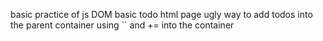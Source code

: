 basic practice of js DOM
basic todo html page
ugly way to add todos into the parent container using `` and += into the container
